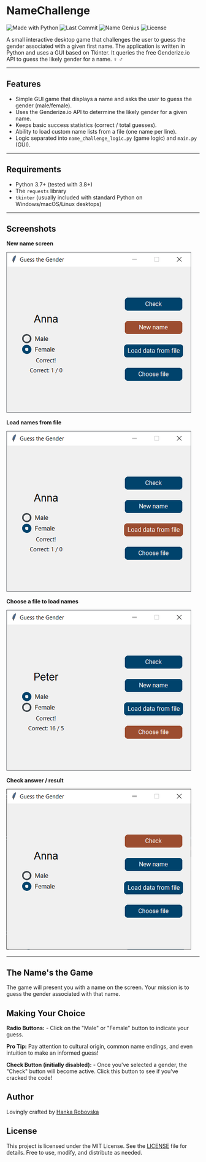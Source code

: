 # NameChallenge

![Made with Python](https://img.shields.io/badge/Made%20with-Python-blue?logo=python)
![Last Commit](https://img.shields.io/github/last-commit/hrosicka/NameChallenge?logo=git&color=orange)
![Name Genius](https://img.shields.io/badge/Name%20Genius-100%25-brightgreen?style=flat-square&logo=star&logoColor=yellow)
![License](https://img.shields.io/github/license/hrosicka/NameChallenge?color=informational)

A small interactive desktop game that challenges the user to guess the gender associated with a given first name. The application is written in Python and uses a GUI based on Tkinter. It queries the free Genderize.io API to guess the likely gender for a name. ️‍♀️ ️‍♂️

---

## Features

- Simple GUI game that displays a name and asks the user to guess the gender (male/female).
- Uses the Genderize.io API to determine the likely gender for a given name.
- Keeps basic success statistics (correct / total guesses).
- Ability to load custom name lists from a file (one name per line).
- Logic separated into `name_challenge_logic.py` (game logic) and `main.py` (GUI).

---

## Requirements

- Python 3.7+ (tested with 3.8+)
- The `requests` library
- `tkinter` (usually included with standard Python on Windows/macOS/Linux desktops)

---

## Screenshots

**New name screen**

![New name screen](https://raw.githubusercontent.com/hrosicka/NameChallenge/master/doc/new_name.png)

**Load names from file**

![Load file dialog](https://raw.githubusercontent.com/hrosicka/NameChallenge/master/doc/load_file.png)

**Choose a file to load names**

![Choose file](https://raw.githubusercontent.com/hrosicka/NameChallenge/master/doc/choose_file.png)

**Check answer / result**

![Check name result](https://raw.githubusercontent.com/hrosicka/NameChallenge/master/doc/check_name.png)

---


## The Name's the Game
The game will present you with a name on the screen. Your mission is to guess the gender associated with that name.

## Making Your Choice
**Radio Buttons:** - Click on the "Male" or "Female" button to indicate your guess.

**Pro Tip:** Pay attention to cultural origin, common name endings, and even intuition to make an informed guess!

**Check Button (initially disabled):** - Once you've selected a gender, the "Check" button will become active. Click this button to see if you've cracked the code!

## Author
Lovingly crafted by [Hanka Robovska](https://github.com/hrosicka)

## License
This project is licensed under the MIT License. See the [LICENSE](./LICENSE) file for details. Free to use, modify, and distribute as needed.
